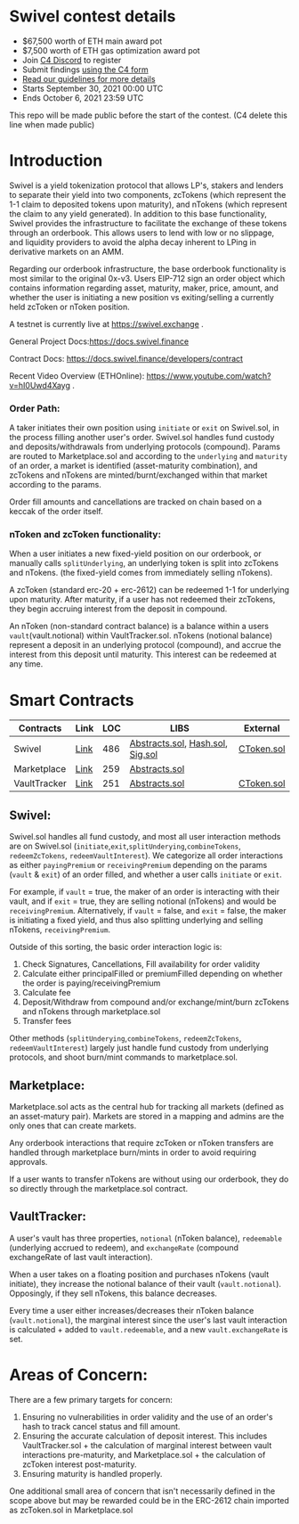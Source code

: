 # Swivel contest details
- $67,500 worth of ETH main award pot
- $7,500 worth of ETH gas optimization award pot
- Join [C4 Discord](https://discord.gg/EY5dvm3evD) to register
- Submit findings [using the C4 form](https://code423n4.com/2021-09-swivel-contest/submit)
- [Read our guidelines for more details](https://docs.code4rena.com/roles/wardens)
- Starts September 30, 2021 00:00 UTC
- Ends October 6, 2021 23:59 UTC

This repo will be made public before the start of the contest. (C4 delete this line when made public)

# Introduction

Swivel is a yield tokenization protocol that allows LP's, stakers and lenders to separate their yield into two components, zcTokens (which represent the 1-1 claim to deposited tokens upon maturity), and nTokens (which represent the claim to any yield generated). In addition to this base functionality, Swivel provides the infrastructure to facilitate the exchange of these tokens through an orderbook. This allows users to lend with low or no slippage, and liquidity providers to avoid the alpha decay inherent to LPing in derivative markets on an AMM.

Regarding our orderbook infrastructure, the base orderbook functionality is most similar to the original 0x-v3. Users EIP-712 sign an order object which contains information regarding asset, maturity, maker, price, amount, and whether the user is initiating a new position vs exiting/selling a currently held zcToken or nToken position.

A testnet is currently live at https://swivel.exchange .

General Project Docs:https://docs.swivel.finance

Contract Docs: https://docs.swivel.finance/developers/contract 

Recent Video Overview (ETHOnline): https://www.youtube.com/watch?v=hI0Uwd4Xayg .

### **Order Path:**
A taker initiates their own position using `initiate` or `exit` on Swivel.sol, in the process filling another user's order. Swivel.sol handles fund custody and deposits/withdrawals from underlying protocols (compound). Params are routed to Marketplace.sol and according to the `underlying` and `maturity` of an order, a market is identified (asset-maturity combination), and zcTokens and nTokens are minted/burnt/exchanged within that market according to the params.

Order fill amounts and cancellations are tracked on chain based on a keccak of the order itself.

### **nToken and zcToken functionality:**
When a user initiates a new fixed-yield position on our orderbook, or manually calls `splitUnderlying`, an underlying token is split into zcTokens and nTokens. (the fixed-yield comes from immediately selling nTokens).

A zcToken (standard erc-20 + erc-2612) can be redeemed 1-1 for underlying upon maturity. After maturity, if a user has not redeemed their zcTokens, they begin accruing interest from the deposit in compound. 

An nToken (non-standard contract balance) is a balance within a users `vault`(vault.notional) within VaultTracker.sol. nTokens (notional balance) represent a deposit in an underlying protocol (compound), and accrue the interest from this deposit until maturity. This interest can be redeemed at any time.


# Smart Contracts 
| **Contracts**    | **Link** | **LOC** | **LIBS** | **External** |
|--------------|------|------|------|------|
| Swivel       |[Link](https://github.com/Swivel-Finance/gost/blob/v2/test/swivel/Swivel.sol)| 486 | [Abstracts.sol](https://github.com/Swivel-Finance/gost/blob/v2/test/swivel/Abstracts.sol), [Hash.sol](https://github.com/Swivel-Finance/gost/blob/v2/test/swivel/Hash.sol), [Sig.sol](https://github.com/Swivel-Finance/gost/blob/v2/test/swivel/Sig.sol) | [CToken.sol](https://github.com/compound-finance/compound-protocol/blob/master/contracts/CToken.sol) |
| Marketplace  |[Link](https://github.com/Swivel-Finance/gost/blob/v2/test/marketplace/MarketPlace.sol)| 259 | [Abstracts.sol](https://github.com/Swivel-Finance/gost/blob/v2/test/marketplace/Abstracts.sol) |
| VaultTracker |[Link](https://github.com/Swivel-Finance/gost/blob/v2/test/vaulttracker/VaultTracker.sol)| 251 | [Abstracts.sol](https://github.com/Swivel-Finance/gost/blob/v2/test/vaulttracker/Abstracts.sol) | [CToken.sol](https://github.com/compound-finance/compound-protocol/blob/master/contracts/CToken.sol) |

## **Swivel:**
Swivel.sol handles all fund custody, and most all user interaction methods are on Swivel.sol (`initiate`,`exit`,`splitUnderying`,`combineTokens`, `redeemZcTokens`, `redeemVaultInterest`). We categorize all order interactions as either `payingPremium` or `receivingPremium` depending on the params (`vault` & `exit`) of an order filled, and whether a user calls `initiate` or `exit`. 

For example, if `vault` = true, the maker of an order is interacting with their vault, and if `exit` = true, they are selling notional (nTokens) and would be `receivingPremium`. Alternatively, if `vault` = false, and `exit` = false, the maker is initiating a fixed yield, and thus also splitting underlying and selling nTokens, `receivingPremium`. 

Outside of this sorting, the basic order interaction logic is:
1. Check Signatures, Cancellations, Fill availability for order validity
2. Calculate either principalFilled or premiumFilled depending on whether the order is paying/receivingPremium
3. Calculate fee
4. Deposit/Withdraw from compound and/or exchange/mint/burn zcTokens and nTokens through marketplace.sol
5. Transfer fees

Other methods (`splitUnderying`,`combineTokens`, `redeemZcTokens`, `redeemVaultInterest`) largely just handle fund custody from underlying protocols, and shoot burn/mint commands to marketplace.sol.

## **Marketplace:**
Marketplace.sol acts as the central hub for tracking all markets (defined as an asset-matury pair). Markets are stored in a mapping and admins are the only ones that can create markets.

Any orderbook interactions that require zcToken or nToken transfers are handled through marketplace burn/mints in order to avoid requiring approvals.

If a user wants to transfer nTokens are without using our orderbook, they do so directly through the marketplace.sol contract.

## **VaultTracker:**
A user's vault has three properties, `notional` (nToken balance), `redeemable` (underlying accrued to redeem), and `exchangeRate` (compound exchangeRate of last vault interaction).

When a user takes on a floating position and purchases nTokens (vault initiate), they increase the notional balance of their vault (`vault.notional`). Opposingly, if they sell nTokens, this balance decreases.

Every time a user either increases/decreases their nToken balance (`vault.notional`), the marginal interest since the user's last vault interaction is calculated + added to `vault.redeemable`, and a new `vault.exchangeRate` is set.


# Areas of Concern:
There are a few primary targets for concern:
1. Ensuring no vulnerabilities in order validity and the use of an order's hash to track cancel status and fill amount.
2. Ensuring the accurate calculation of deposit interest. This includes VaultTracker.sol + the calculation of marginal interest between vault interactions pre-maturity, and Marketplace.sol + the calculation of zcToken interest post-maturity.
3. Ensuring maturity is handled properly.

One additional small area of concern that isn't necessarily defined in the scope above but may be rewarded could be in the ERC-2612 chain imported as zcToken.sol in Marketplace.sol